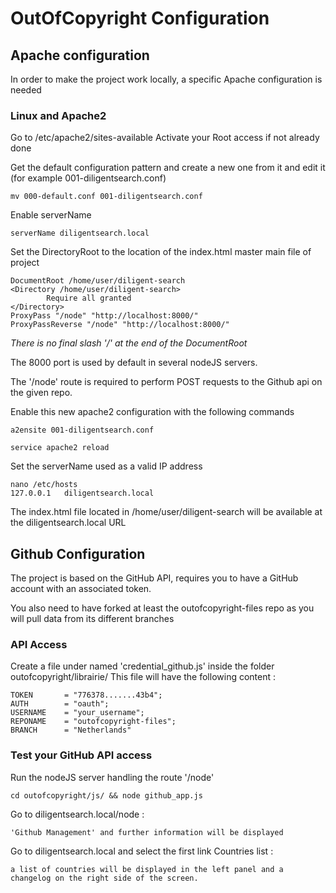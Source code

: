 OutOfCopyright Configuration
==========


## Apache configuration

In order to make the project work locally, a specific Apache configuration is needed

### Linux and Apache2

Go to /etc/apache2/sites-available
Activate your Root access if not already done



Get the default configuration pattern and create a new one from it and edit it (for example 001-diligentsearch.conf)

	mv 000-default.conf 001-diligentsearch.conf

Enable serverName 
	
	serverName diligentsearch.local

Set the DirectoryRoot to the location of the index.html master main file of project
	
	DocumentRoot /home/user/diligent-search
	<Directory /home/user/diligent-search>
	        Require all granted
	</Directory>
	ProxyPass "/node" "http://localhost:8000/"
	ProxyPassReverse "/node" "http://localhost:8000/"

*There is no final slash '/' at the end of the DocumentRoot*

The 8000 port is used by default in several nodeJS servers.

The '/node' route is required to perform POST requests to the Github api on the given repo.

Enable this new apache2 configuration with the following commands

	a2ensite 001-diligentsearch.conf

	service apache2 reload


Set the serverName used as a valid IP address

	nano /etc/hosts
	127.0.0.1	diligentsearch.local

The index.html file located in /home/user/diligent-search will be available at the diligentsearch.local URL


## Github Configuration

The project is based on the GitHub API, requires you to have a GitHub account with an associated token.

You also need to have forked at least the outofcopyright-files repo as you will pull data from its different branches

### API Access 

Create a file under named 'credential_github.js' inside the folder outofcopyright/librairie/
This file will have the following content :

	TOKEN 		= "776378.......43b4";
	AUTH		= "oauth";
	USERNAME	= "your_username";
	REPONAME	= "outofcopyright-files";
	BRANCH 		= "Netherlands"

### Test your GitHub API access

Run the nodeJS server handling the route '/node'

	cd outofcopyright/js/ && node github_app.js

Go to diligentsearch.local/node : 

	'Github Management' and further information will be displayed

Go to diligentsearch.local and select the first link Countries list :

	a list of countries will be displayed in the left panel and a changelog on the right side of the screen.	